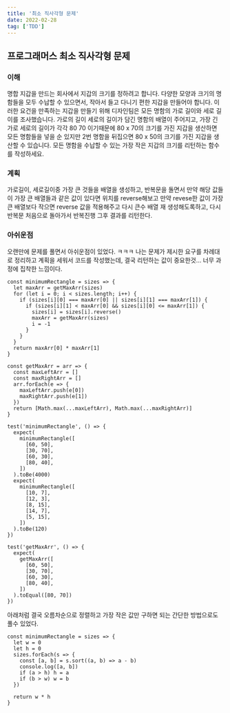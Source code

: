 ```yaml
---
title: '최소 직사각형 문제'
date: 2022-02-28
tag: ['TDD']
---
```


## 프로그래머스 최소 직사각형 문제

### 이해

명합 지갑을 만드는 회사에서 지갑의 크기를 정하려고 합니다. 다양한 모양과 크기의
명함들을 모두 수납할 수 있으면서, 작아서 들고 다니기 편한 지갑을 만들어야 합니다.
이러한 요건을 만족하는 지갑을 만들기 위해 디자인팀은 모든 명함의 가로 길이와
세로 길이를 조사했습니다. 가로의 길이 세로의 길이가 담긴 명함의 배열이 주어지고,
가장 긴 가로 세로의 길이가 각각 80 70 이기때문에 80 x 70의 크기를 가진 지갑을 생산하면
모든 명함들을 넣을 순 있지만 2번 명함을 뒤집으면 80 x 50의 크기를 가진 지갑을 생산할 수 있습니다.
모든 명함을 수납할 수 있는 가장 작은 지갑의 크기를 리턴하는 함수를 작성하세요.

### 계획

가로길이, 세로길이중 가장 큰 것들을 배열을 생성하고, 반복문을 돌면서
만약 해당 값들이 가장 큰 배열들과 같은 값이 있다면 위치를 reverse해보고 만약 revese한 값이
가장 큰 배열보다 작으면 reverse 값을 적용해주고 다시 큰수 배열 재 생성해도록하고, 다시 반복문
처음으로 돌아가서 반복진행 그후 결과를 리턴한다.

### 아쉬운점

오랜만에 문제를 풀면서 아쉬운점이 있었다. ㅋㅋㅋ 나는 문제가 제시한 요구를 차례대로
정리하고 계획을 세워서 코드를 작성했는데, 결국 리턴하는 값이 중요한것... 너무 과정에 집착한
느낌이다.

```tsx
const minimumRectangle = sizes => {
  let maxArr = getMaxArr(sizes)
  for (let i = 0; i < sizes.length; i++) {
    if (sizes[i][0] === maxArr[0] || sizes[i][1] === maxArr[1]) {
      if (sizes[i][1] < maxArr[0] && sizes[i][0] <= maxArr[1]) {
        sizes[i] = sizes[i].reverse()
        maxArr = getMaxArr(sizes)
        i = -1
      }
    }
  }
  return maxArr[0] * maxArr[1]
}

const getMaxArr = arr => {
  const maxLeftArr = []
  const maxRightArr = []
  arr.forEach(e => {
    maxLeftArr.push(e[0])
    maxRightArr.push(e[1])
  })
  return [Math.max(...maxLeftArr), Math.max(...maxRightArr)]
}

test('minimumRectangle', () => {
  expect(
    minimumRectangle([
      [60, 50],
      [30, 70],
      [60, 30],
      [80, 40],
    ])
  ).toBe(4000)
  expect(
    minimumRectangle([
      [10, 7],
      [12, 3],
      [8, 15],
      [14, 7],
      [5, 15],
    ])
  ).toBe(120)
})

test('getMaxArr', () => {
  expect(
    getMaxArr([
      [60, 50],
      [30, 70],
      [60, 30],
      [80, 40],
    ])
  ).toEqual([80, 70])
})
```

아래처럼 결국 오름차순으로 정렬하고 가장 작은 값만 구하면 되는 간단한 방법으로도 풀수 있었다.

```tsx
const minimumRectangle = sizes => {
  let w = 0
  let h = 0
  sizes.forEach(s => {
    const [a, b] = s.sort((a, b) => a - b)
    console.log([a, b])
    if (a > h) h = a
    if (b > w) w = b
  })

  return w * h
}
```
